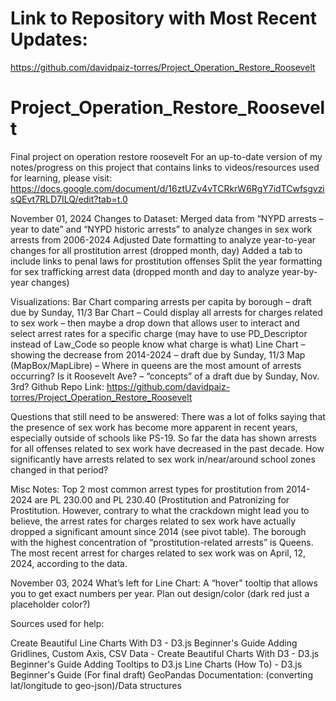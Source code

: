 # Link to Repository with Most Recent Updates:
https://github.com/davidpaiz-torres/Project_Operation_Restore_Roosevelt 

# Project_Operation_Restore_Roosevelt
 Final project on operation restore roosevelt
 For an up-to-date version of my notes/progress on this project that contains links to videos/resources used for learning, please visit: https://docs.google.com/document/d/16ztUZv4vTCRkrW6RgY7idTCwfsgvzisQEvt7RLD7ILQ/edit?tab=t.0

November 01, 2024
Changes to Dataset:
Merged data from “NYPD arrests – year to date” and “NYPD historic arrests” to analyze changes in sex work arrests from 2006-2024
Adjusted Date formatting to analyze year-to-year changes for all prostitution arrest (dropped month, day)
Added a tab to include links to penal laws for prostitution offenses
Split the year formatting for sex trafficking arrest data (dropped month and day to analyze year-by-year changes)

Visualizations:
Bar Chart comparing arrests per capita by borough – draft due by Sunday, 11/3
Bar Chart – Could display all arrests for charges related to sex work – then maybe a drop down that allows user to interact and select arrest rates for a specific charge (may have to use PD_Descriptor instead of Law_Code so people know what charge is what)
Line Chart – showing the decrease from 2014-2024 – draft due by Sunday, 11/3
Map (MapBox/MapLibre) – Where in queens are the most amount of arrests occurring? Is it Roosevelt Ave? – “concepts” of a draft due by Sunday, Nov. 3rd?
Github Repo Link: https://github.com/davidpaiz-torres/Project_Operation_Restore_Roosevelt

Questions that still need to be answered:
There was a lot of folks saying that the presence of sex work has become more apparent in recent years, especially outside of schools like PS-19. So far the data has shown arrests for all offenses related to sex work have decreased in the past decade. How significantly have arrests related to sex work in/near/around school zones changed in that period? 

Misc Notes:
Top 2 most common arrest types for prostitution from 2014-2024 are PL 230.00 and PL 230.40 (Prostitution and Patronizing for Prostitution. However, contrary to what the crackdown might lead you to believe, the arrest rates for charges related to sex work have actually dropped a significant amount since 2014 (see pivot table). The borough with the highest concentration of “prostitution-related arrests” is Queens. The most recent arrest for charges related to sex work was on April, 12, 2024, according to the data.

November 03, 2024
What’s left for Line Chart: 
A “hover" tooltip that allows you to get exact numbers per year.
Plan out design/color (dark red just a placeholder color?)

Sources used for help:

Create Beautiful Line Charts With D3 - D3.js Beginner's Guide
Adding Gridlines, Custom Axis, CSV Data - Create Beautiful Charts With D3 - D3.js Beginner's Guide
Adding Tooltips to D3.js Line Charts (How To) - D3.js Beginner's Guide (For final draft)
GeoPandas Documentation: (converting lat/longitude to geo-json)/Data structures